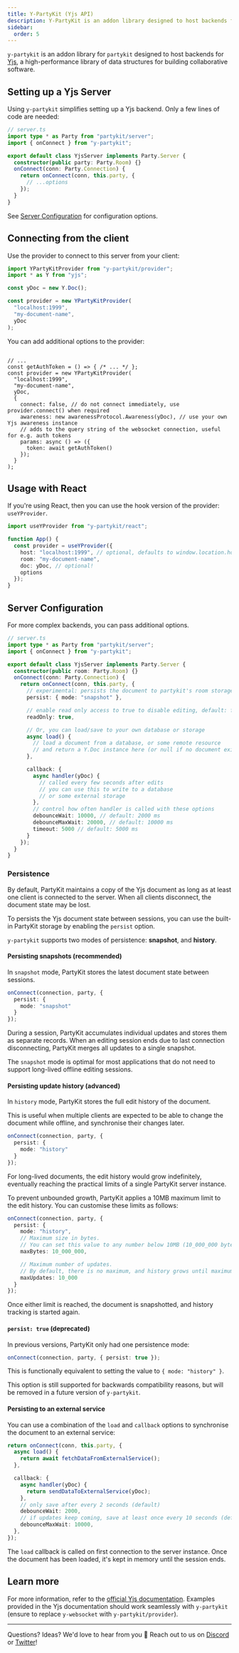 ```yaml
---
title: Y-PartyKit (Yjs API)
description: Y-PartyKit is an addon library designed to host backends for Yjs
sidebar:
  order: 5
---
```


`y-partykit` is an addon library for `partykit` designed to host backends for [Yjs](https://yjs.dev), a high-performance library of data structures for building collaborative software.

## Setting up a Yjs Server

Using `y-partykit` simplifies setting up a Yjs backend. Only a few lines of code are needed:

```ts
// server.ts
import type * as Party from "partykit/server";
import { onConnect } from "y-partykit";

export default class YjsServer implements Party.Server {
  constructor(public party: Party.Room) {}
  onConnect(conn: Party.Connection) {
    return onConnect(conn, this.party, {
      // ...options
    });
  }
}
```

See [Server Configuration](#server-configuration) for configuration options.

## Connecting from the client

Use the provider to connect to this server from your client:

```ts
import YPartyKitProvider from "y-partykit/provider";
import * as Y from "yjs";

const yDoc = new Y.Doc();

const provider = new YPartyKitProvider(
  "localhost:1999",
  "my-document-name",
  yDoc
);
```

You can add additional options to the provider:

```tsx

// ...
const getAuthToken = () => { /* ... */ };
const provider = new YPartyKitProvider(
  "localhost:1999",
  "my-document-name",
  yDoc,
  {
    connect: false, // do not connect immediately, use provider.connect() when required
    awareness: new awarenessProtocol.Awareness(yDoc), // use your own Yjs awareness instance
    // adds to the query string of the websocket connection, useful for e.g. auth tokens
    params: async () => ({
      token: await getAuthToken()
    });
  }
);
```

## Usage with React

If you're using React, then you can use the hook version of the provider: `useYProvider`.

```ts
import useYProvider from "y-partykit/react";

function App() {
  const provider = useYProvider({
    host: "localhost:1999", // optional, defaults to window.location.host
    room: "my-document-name",
    doc: yDoc, // optional!
    options
  });
}
```

## Server Configuration

For more complex backends, you can pass additional options.

```ts
// server.ts
import type * as Party from "partykit/server";
import { onConnect } from "y-partykit";

export default class YjsServer implements Party.Server {
  constructor(public room: Party.Room) {}
  onConnect(conn: Party.Connection) {
    return onConnect(conn, this.party, {
      // experimental: persists the document to partykit's room storage
      persist: { mode: "snapshot" },

      // enable read only access to true to disable editing, default: false
      readOnly: true,

      // Or, you can load/save to your own database or storage
      async load() {
        // load a document from a database, or some remote resource
        // and return a Y.Doc instance here (or null if no document exists)
      },

      callback: {
        async handler(yDoc) {
          // called every few seconds after edits
          // you can use this to write to a database
          // or some external storage
        },
        // control how often handler is called with these options
        debounceWait: 10000, // default: 2000 ms
        debounceMaxWait: 20000, // default: 10000 ms
        timeout: 5000 // default: 5000 ms
      }
    });
  }
}
```

### Persistence

By default, PartyKit maintains a copy of the Yjs document as long as at least one client is connected to the server. When all clients disconnect, the document state may be lost.

To persists the Yjs document state between sessions, you can use the built-in PartyKit storage by enabling the `persist` option.

`y-partykit` supports two modes of persistence: **snapshot**, and **history**.

#### Persisting snapshots (recommended)

In `snapshot` mode, PartyKit stores the latest document state between sessions.

```ts
onConnect(connection, party, {
  persist: {
    mode: "snapshot"
  }
});
```

During a session, PartyKit accumulates individual updates and stores them as separate records. When an editing session ends due to last connection disconnecting, PartyKit merges all updates to a single snapshot.

The `snapshot` mode is optimal for most applications that do not need to support long-lived offline editing sessions.

#### Persisting update history (advanced)

In `history` mode, PartyKit stores the full edit history of the document.

This is useful when multiple clients are expected to be able to change the document while offline, and synchronise their changes later.

```ts
onConnect(connection, party, {
  persist: {
    mode: "history"
  }
});
```

For long-lived documents, the edit history would grow indefinitely, eventually reaching the practical limits of a single PartyKit server instance.

To prevent unbounded growth, PartyKit applies a 10MB maximum limit to the edit history. You can customise these limits as follows:

```ts
onConnect(connection, party, {
  persist: {
    mode: "history",
    // Maximum size in bytes.
    // You can set this value to any number below 10MB (10_000_000 bytes).
    maxBytes: 10_000_000,

    // Maximum number of updates.
    // By default, there is no maximum, and history grows until maximum amount of bytes is reached.
    maxUpdates: 10_000
  }
});
```

Once either limit is reached, the document is snapshotted, and history tracking is started again.

#### `persist: true` (deprecated)

In previous versions, PartyKit only had one persistence mode:

```ts
onConnect(connection, party, { persist: true });
```

This is functionally equivalent to setting the value to `{ mode: "history" }`.

This option is still supported for backwards compatibility reasons, but will be removed in a future version of `y-partykit`.

#### Persisting to an external service

You can use a combination of the `load` and `callback` options to synchronise the document to an external service:

```ts
return onConnect(conn, this.party, {
  async load() {
    return await fetchDataFromExternalService();
  },

  callback: {
    async handler(yDoc) {
      return sendDataToExternalService(yDoc);
    },
    // only save after every 2 seconds (default)
    debounceWait: 2000,
    // if updates keep coming, save at least once every 10 seconds (default)
    debounceMaxWait: 10000,
  },
});
```

The `load` callback is called on first connection to the server instance. Once the document has been loaded, it's kept in memory until the session ends.

## Learn more

For more information, refer to the [official Yjs documentation](https://docs.yjs.dev/ecosystem/editor-bindings). Examples provided in the Yjs documentation should work seamlessly with `y-partykit` (ensure to replace `y-websocket` with `y-partykit/provider`).

---

Questions? Ideas? We'd love to hear from you 🎈 Reach out to us on [Discord](https://discord.gg/KDZb7J4uxJ) or [Twitter](https://twitter.com/partykit_io)!

